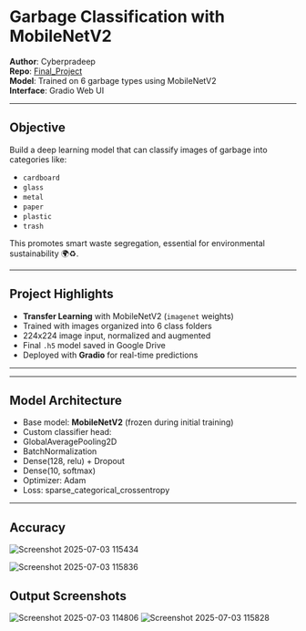 # Garbage Classification with MobileNetV2

**Author**: Cyberpradeep  
**Repo**: [Final_Project](https://github.com/Cyberpradeep/Final_Project)  
**Model**: Trained on 6 garbage types using MobileNetV2  
**Interface**: Gradio Web UI

---

## Objective

Build a deep learning model that can classify images of garbage into categories like:
- `cardboard`
- `glass`
- `metal`
- `paper`
- `plastic`
- `trash`

This promotes smart waste segregation, essential for environmental sustainability 🌍♻️.

---

## Project Highlights

-  **Transfer Learning** with MobileNetV2 (`imagenet` weights)
- Trained with images organized into 6 class folders
- 224x224 image input, normalized and augmented
- Final `.h5` model saved in Google Drive
- Deployed with **Gradio** for real-time predictions

---

---

## Model Architecture

-  Base model: **MobileNetV2** (frozen during initial training)
-  Custom classifier head:
  - GlobalAveragePooling2D  
  - BatchNormalization  
  - Dense(128, relu) + Dropout  
  - Dense(10, softmax)
-  Optimizer: Adam
-  Loss: sparse_categorical_crossentropy

---


## Accuracy

![Screenshot 2025-07-03 115434](https://github.com/user-attachments/assets/9d00aff0-b092-4ff2-a8ed-b7e3b3979f2e)

![Screenshot 2025-07-03 115836](https://github.com/user-attachments/assets/a35cd832-4a9f-4f94-bd98-df01f441ec5d)


## Output Screenshots

![Screenshot 2025-07-03 114806](https://github.com/user-attachments/assets/7ab2ee52-0b17-4f27-a305-b67c65648a38)
![Screenshot 2025-07-03 115828](https://github.com/user-attachments/assets/726f737a-4cd3-4672-b0ed-567a89db6fa5)

